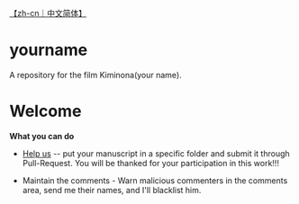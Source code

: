 [【zh-cn｜中文简体】](https://)
# yourname
A repository for the film Kiminona(your name).

# Welcome
**What you can do**
* [Help us](https://github.com/shbwb/yourname/fork) -- put your manuscript in a specific folder and submit it through Pull-Request. You will be thanked for your participation in this work!!!

* Maintain the comments - Warn malicious commenters in the comments area, send me their names, and I'll blacklist him.
